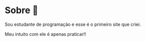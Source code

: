 <h1>Sobre &#x1F380</h1>

<p>Sou estudante de programação e esse é o primeiro site que criei.</p>
<p>Meu intuito com ele é apenas praticar!!</p>

